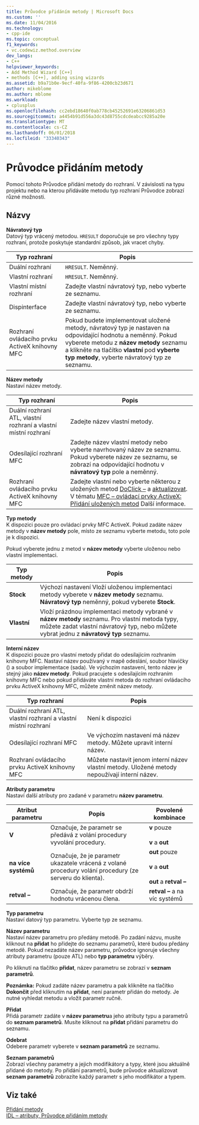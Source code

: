 ```yaml
---
title: Průvodce přidáním metody | Microsoft Docs
ms.custom: ''
ms.date: 11/04/2016
ms.technology:
- cpp-ide
ms.topic: conceptual
f1_keywords:
- vc.codewiz.method.overview
dev_langs:
- C++
helpviewer_keywords:
- Add Method Wizard [C++]
- methods [C++], adding using wizards
ms.assetid: b9a71b0e-9ecf-40fa-9f86-4200cb23d671
author: mikeblome
ms.author: mblome
ms.workload:
- cplusplus
ms.openlocfilehash: cc2ebd18640f0ab778cb45252691e63206861d53
ms.sourcegitcommit: a4454b91d556a3dc43d8755cdcdeabcc9285a20e
ms.translationtype: MT
ms.contentlocale: cs-CZ
ms.lasthandoff: 06/01/2018
ms.locfileid: "33340343"
---
```

# <a name="add-method-wizard"></a>Průvodce přidáním metody
Pomocí tohoto Průvodce přidání metody do rozhraní. V závislosti na typu projektu nebo na kterou přidáváte metodu typ rozhraní Průvodce zobrazí různé možnosti.  
  
## <a name="names"></a>Názvy  
 **Návratový typ**  
 Datový typ vrácený metodou. `HRESULT` doporučuje se pro všechny typy rozhraní, protože poskytuje standardní způsob, jak vracet chyby.  
  
|Typ rozhraní|Popis|  
|--------------------|-----------------|  
|Duální rozhraní|`HRESULT`. Neměnný.|  
|Vlastní rozhraní|`HRESULT`. Neměnný.|  
|Vlastní místní rozhraní|Zadejte vlastní návratový typ, nebo vyberte ze seznamu.|  
|Dispinterface|Zadejte vlastní návratový typ, nebo vyberte ze seznamu.|  
|Rozhraní ovládacího prvku ActiveX knihovny MFC|Pokud budete implementovat uložené metody, návratový typ je nastaven na odpovídající hodnotu a neměnný. Pokud vyberete metodu z **název metody** seznamu a klikněte na tlačítko **vlastní** pod **vyberte typ metody**, vyberte návratový typ ze seznamu.|  
  
 **Název metody**  
 Nastaví název metody.  
  
|Typ rozhraní|Popis|  
|--------------------|-----------------|  
|Duální rozhraní ATL, vlastní rozhraní a vlastní místní rozhraní|Zadejte název vlastní metody.|  
|Odesílající rozhraní MFC|Zadejte název vlastní metody nebo vyberte navrhovaný název ze seznamu. Pokud vyberete název ze seznamu, se zobrazí na odpovídající hodnotu v **návratový typ** pole a neměnný.|  
|Rozhraní ovládacího prvku ActiveX knihovny MFC|Zadejte vlastní nebo vyberte některou z uložených metod [DoClick –](../mfc/reference/colecontrol-class.md#doclick) a [aktualizovat](../mfc/reference/colecontrol-class.md#refresh). V tématu [MFC – ovládací prvky ActiveX: Přidání uložených metod](../mfc/mfc-activex-controls-adding-stock-methods.md) Další informace.|  
  
 **Typ metody**  
 K dispozici pouze pro ovládací prvky MFC ActiveX. Pokud zadáte název metody v **název metody** pole, místo ze seznamu vyberte metodu, toto pole je k dispozici.  
  
 Pokud vyberete jednu z metod v **název metody** vyberte uloženou nebo vlastní implementaci.  
  
|Typ metody|Popis|  
|-----------------|-----------------|  
|**Stock**|Výchozí nastavení Vloží uloženou implementaci metody vyberete v **název metody** seznamu. **Návratový typ** neměnný, pokud vyberete **Stock**.|  
|**Vlastní**|Vloží prázdnou implementaci metody vybrané v **název metody** seznamu. Pro vlastní metoda typy, můžete zadat vlastní návratový typ, nebo můžete vybrat jednu z **návratový typ** seznamu.|  
  
 **Interní název**  
 K dispozici pouze pro vlastní metody přidat do odesílajícím rozhraním knihovny MFC. Nastaví název používaný v mapě odeslání, soubor hlavičky () a soubor implementace (sada). Ve výchozím nastavení, tento název je stejný jako **název metody**. Pokud pracujete s odesílajícím rozhraním knihovny MFC nebo pokud přidáváte vlastní metoda do rozhraní ovládacího prvku ActiveX knihovny MFC, můžete změnit název metody.  
  
|Typ rozhraní|Popis|  
|--------------------|-----------------|  
|Duální rozhraní ATL, vlastní rozhraní a vlastní místní rozhraní|Není k dispozici|  
|Odesílající rozhraní MFC|Ve výchozím nastavení má název metody. Můžete upravit interní název.|  
|Rozhraní ovládacího prvku ActiveX knihovny MFC|Můžete nastavit jenom interní název vlastní metody. Uložené metody nepoužívají interní název.|  
  
 **Atributy parametru**  
 Nastaví další atributy pro zadané v parametru **název parametru**.  
  
|Atribut parametru|Popis|Povolené kombinace|  
|-------------------------|-----------------|--------------------------|  
|**V**|Označuje, že parametr se předává z volání procedury vyvolání procedury.|**v** pouze<br /><br /> **v** a **out**|  
|**na více systémů**|Označuje, že je parametr ukazatele vrácená z volané procedury volání procedury (ze serveru do klienta).|**out** pouze<br /><br /> **v** a **out**<br /><br /> **out** a **retval –**|  
|**retval –**|Označuje, že parametr obdrží hodnotu vrácenou člena.|**retval –** a na víc systémů|  
  
 **Typ parametru**  
 Nastaví datový typ parametru. Vyberte typ ze seznamu.  
  
 **Název parametru**  
 Nastaví název parametru pro předány metodě. Po zadání názvu, musíte kliknout na **přidat** ho přidejte do seznamu parametrů, které budou předány metodě. Pokud nezadáte název parametru, průvodce ignoruje všechny atributy parametru (pouze ATL) nebo **typ parametru** výběry.  
  
 Po kliknutí na tlačítko **přidat**, název parametru se zobrazí v **seznam parametrů**.  
  
 **Poznámka:** Pokud zadáte název parametru a pak klikněte na tlačítko **Dokončit** před kliknutím na **přidat**, není parametr přidán do metody. Je nutné vyhledat metodu a vložit parametr ručně.  
  
 **Přidat**  
 Přidá parametr zadáte v **název parametru**a jeho atributy typu a parametrů do **seznam parametrů**. Musíte kliknout na **přidat** přidání parametru do seznamu.  
  
 **Odebrat**  
 Odebere parametr vyberete v **seznam parametrů** ze seznamu.  
  
 **Seznam parametrů**  
 Zobrazí všechny parametry a jejich modifikátory a typy, které jsou aktuálně přidané do metody. Po přidání parametrů, bude průvodce aktualizovat **seznam parametrů** zobrazíte každý parametr s jeho modifikátor a typem.  
  
## <a name="see-also"></a>Viz také  
 [Přidání metody](../ide/adding-a-method-visual-cpp.md)   
 [IDL – atributy, Průvodce přidáním metody](../ide/idl-attributes-add-method-wizard.md)